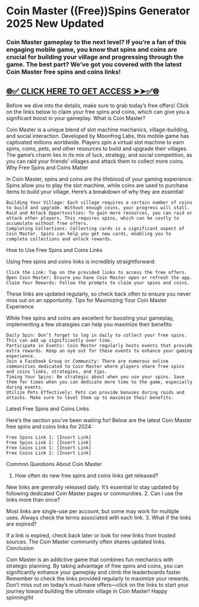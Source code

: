 # Coin Master ((Free))Spins Generator 2025 New Updated

### Coin Master gameplay to the next level? If you’re a fan of this engaging mobile game, you know that spins and coins are crucial for building your village and progressing through the game. The best part? We’ve got you covered with the latest Coin Master free spins and coins links!



## [🌐✅ CLICK HERE TO GET ACCESS ➤➤✅🌐](https://cutli.me/Cnmtr)



Before we dive into the details, make sure to grab today’s free offers! Click on the links below to claim your free spins and coins, which can give you a significant boost in your gameplay.
What is Coin Master?

Coin Master is a unique blend of slot machine mechanics, village-building, and social interaction. Developed by Moonfrog Labs, this mobile game has captivated millions worldwide. Players spin a virtual slot machine to earn spins, coins, pets, and other resources to build and upgrade their villages. The game’s charm lies in its mix of luck, strategy, and social competition, as you can raid your friends’ villages and attack them to collect more coins.
Why Free Spins and Coins Matter

In Coin Master, spins and coins are the lifeblood of your gaming experience. Spins allow you to play the slot machine, while coins are used to purchase items to build your village. Here’s a breakdown of why they are essential:

    Building Your Village: Each village requires a certain number of coins to build and upgrade. Without enough coins, your progress will stall.
    Raid and Attack Opportunities: To gain more resources, you can raid or attack other players. This requires spins, which can be costly to accumulate without free offers.
    Completing Collections: Collecting cards is a significant aspect of Coin Master. Spins can help you get new cards, enabling you to complete collections and unlock rewards. 

How to Use Free Spins and Coins Links

Using free spins and coins links is incredibly straightforward:

    Click the Link: Tap on the provided links to access the free offers.
    Open Coin Master: Ensure you have Coin Master open or refresh the app.
    Claim Your Rewards: Follow the prompts to claim your spins and coins. 

These links are updated regularly, so check back often to ensure you never miss out on an opportunity.
Tips for Maximizing Your Coin Master Experience

While free spins and coins are excellent for boosting your gameplay, implementing a few strategies can help you maximize their benefits:

    Daily Spin: Don’t forget to log in daily to collect your free spins. This can add up significantly over time.
    Participate in Events: Coin Master regularly hosts events that provide extra rewards. Keep an eye out for these events to enhance your gaming experience.
    Join a Facebook Group or Community: There are numerous online communities dedicated to Coin Master where players share free spins and coins links, strategies, and tips.
    Timing Your Spins: Be strategic about when you use your spins. Save them for times when you can dedicate more time to the game, especially during events.
    Utilize Pets Effectively: Pets can provide bonuses during raids and attacks. Make sure to level them up to maximize their benefits. 

Latest Free Spins and Coins Links

Here’s the section you’ve been waiting for! Below are the latest Coin Master free spins and coins links for 2024:

    Free Spins Link 1: [Insert Link]
    Free Spins Link 2: [Insert Link]
    Free Coins Link 1: [Insert Link]
    Free Coins Link 2: [Insert Link] 

Common Questions About Coin Master
1. How often do new free spins and coins links get released?

New links are generally released daily. It’s essential to stay updated by following dedicated Coin Master pages or communities.
2. Can I use the links more than once?

Most links are single-use per account, but some may work for multiple uses. Always check the terms associated with each link.
3. What if the links are expired?

If a link is expired, check back later or look for new links from trusted sources. The Coin Master community often shares updated links.
Conclusion

Coin Master is an addictive game that combines fun mechanics with strategic planning. By taking advantage of free spins and coins, you can significantly enhance your gameplay and climb the leaderboards faster. Remember to check the links provided regularly to maximize your rewards. Don’t miss out on today’s must-have offers—click on the links to start your journey toward building the ultimate village in Coin Master! Happy spinning!ht 
